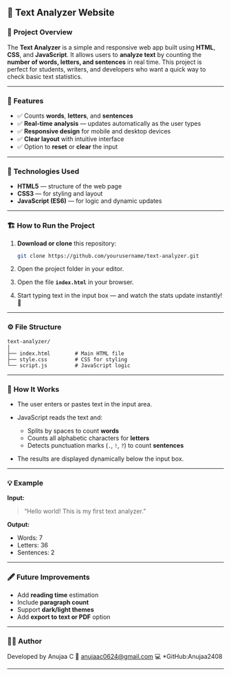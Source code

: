 

## 📝 Text Analyzer Website

### 📖 **Project Overview**

The **Text Analyzer** is a simple and responsive web app built using **HTML**, **CSS**, and **JavaScript**.
It allows users to **analyze text** by counting the **number of words, letters, and sentences** in real time.
This project is perfect for students, writers, and developers who want a quick way to check basic text statistics.

---

### 🚀 **Features**

* ✅ Counts **words**, **letters**, and **sentences**
* ✅ **Real-time analysis** — updates automatically as the user types
* ✅ **Responsive design** for mobile and desktop devices
* ✅ **Clear layout** with intuitive interface
* ✅ Option to **reset** or **clear** the input

---

### 🧰 **Technologies Used**

* **HTML5** — structure of the web page
* **CSS3** — for styling and layout
* **JavaScript (ES6)** — for logic and dynamic updates

---

### 🏗️ **How to Run the Project**

1. **Download or clone** this repository:

   ```bash
   git clone https://github.com/yourusername/text-analyzer.git
   ```
2. Open the project folder in your editor.
3. Open the file **`index.html`** in your browser.
4. Start typing text in the input box — and watch the stats update instantly! 🎉

---

### ⚙️ **File Structure**

```
text-analyzer/
│
├── index.html        # Main HTML file
├── style.css         # CSS for styling
└── script.js         # JavaScript logic
```

---

### 🧠 **How It Works**

* The user enters or pastes text in the input area.
* JavaScript reads the text and:

  * Splits by spaces to count **words**
  * Counts all alphabetic characters for **letters**
  * Detects punctuation marks (`.`, `!`, `?`) to count **sentences**
* The results are displayed dynamically below the input box.

---

### 💡 **Example**

**Input:**

> “Hello world! This is my first text analyzer.”

**Output:**

* Words: 7
* Letters: 36
* Sentences: 2

---

### 🖋️ **Future Improvements**

* Add **reading time** estimation
* Include **paragraph count**
* Support **dark/light themes**
* Add **export to text or PDF** option

---

### 👩‍💻 **Author**

Developed by Anujaa C
📧 anujaac0624@gmail.com
💻 *GitHub:Anujaa2408

---

